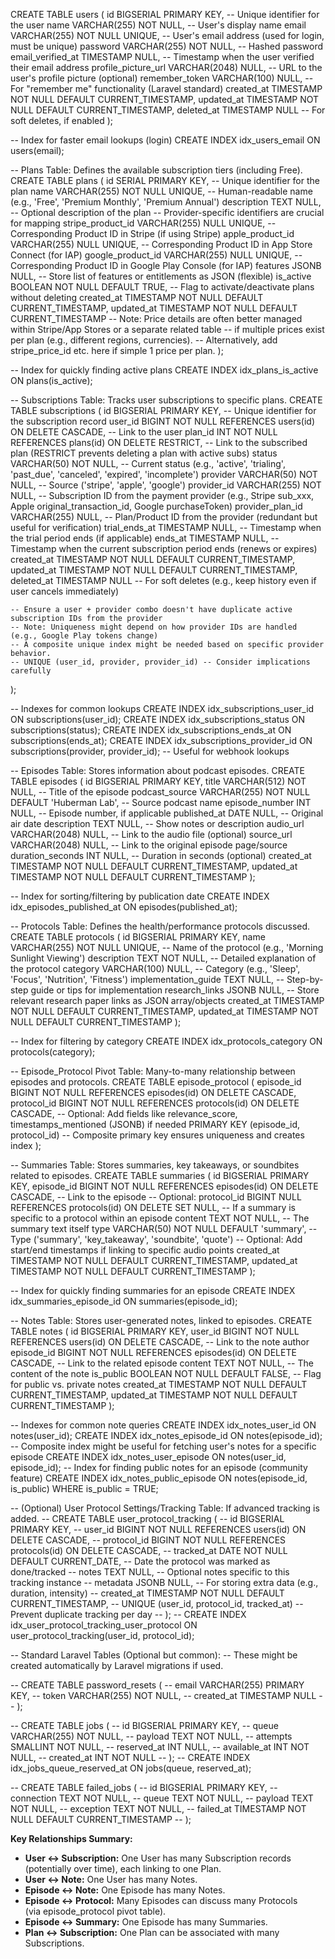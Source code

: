 CREATE TABLE users (
    id BIGSERIAL PRIMARY KEY,                     -- Unique identifier for the user
    name VARCHAR(255) NOT NULL,                  -- User's display name
    email VARCHAR(255) NOT NULL UNIQUE,          -- User's email address (used for login, must be unique)
    password VARCHAR(255) NOT NULL,              -- Hashed password
    email_verified_at TIMESTAMP NULL,            -- Timestamp when the user verified their email address
    profile_picture_url VARCHAR(2048) NULL,      -- URL to the user's profile picture (optional)
    remember_token VARCHAR(100) NULL,            -- For "remember me" functionality (Laravel standard)
    created_at TIMESTAMP NOT NULL DEFAULT CURRENT_TIMESTAMP,
    updated_at TIMESTAMP NOT NULL DEFAULT CURRENT_TIMESTAMP,
    deleted_at TIMESTAMP NULL                    -- For soft deletes, if enabled
);

-- Index for faster email lookups (login)
CREATE INDEX idx_users_email ON users(email);

-- Plans Table: Defines the available subscription tiers (including Free).
CREATE TABLE plans (
    id SERIAL PRIMARY KEY,                       -- Unique identifier for the plan
    name VARCHAR(255) NOT NULL UNIQUE,           -- Human-readable name (e.g., 'Free', 'Premium Monthly', 'Premium Annual')
    description TEXT NULL,                       -- Optional description of the plan
    -- Provider-specific identifiers are crucial for mapping
    stripe_product_id VARCHAR(255) NULL UNIQUE,  -- Corresponding Product ID in Stripe (if using Stripe)
    apple_product_id VARCHAR(255) NULL UNIQUE,   -- Corresponding Product ID in App Store Connect (for IAP)
    google_product_id VARCHAR(255) NULL UNIQUE,  -- Corresponding Product ID in Google Play Console (for IAP)
    features JSONB NULL,                         -- Store list of features or entitlements as JSON (flexible)
    is_active BOOLEAN NOT NULL DEFAULT TRUE,     -- Flag to activate/deactivate plans without deleting
    created_at TIMESTAMP NOT NULL DEFAULT CURRENT_TIMESTAMP,
    updated_at TIMESTAMP NOT NULL DEFAULT CURRENT_TIMESTAMP
    -- Note: Price details are often better managed within Stripe/App Stores or a separate related table
    --       if multiple prices exist per plan (e.g., different regions, currencies).
    --       Alternatively, add stripe_price_id etc. here if simple 1 price per plan.
);

-- Index for quickly finding active plans
CREATE INDEX idx_plans_is_active ON plans(is_active);

-- Subscriptions Table: Tracks user subscriptions to specific plans.
CREATE TABLE subscriptions (
    id BIGSERIAL PRIMARY KEY,                     -- Unique identifier for the subscription record
    user_id BIGINT NOT NULL REFERENCES users(id) ON DELETE CASCADE, -- Link to the user
    plan_id INT NOT NULL REFERENCES plans(id) ON DELETE RESTRICT, -- Link to the subscribed plan (RESTRICT prevents deleting a plan with active subs)
    status VARCHAR(50) NOT NULL,                 -- Current status (e.g., 'active', 'trialing', 'past_due', 'canceled', 'expired', 'incomplete')
    provider VARCHAR(50) NOT NULL,               -- Source ('stripe', 'apple', 'google')
    provider_id VARCHAR(255) NOT NULL,           -- Subscription ID from the payment provider (e.g., Stripe sub_xxx, Apple original_transaction_id, Google purchaseToken)
    provider_plan_id VARCHAR(255) NULL,          -- Plan/Product ID from the provider (redundant but useful for verification)
    trial_ends_at TIMESTAMP NULL,                -- Timestamp when the trial period ends (if applicable)
    ends_at TIMESTAMP NULL,                      -- Timestamp when the current subscription period ends (renews or expires)
    created_at TIMESTAMP NOT NULL DEFAULT CURRENT_TIMESTAMP,
    updated_at TIMESTAMP NOT NULL DEFAULT CURRENT_TIMESTAMP,
    deleted_at TIMESTAMP NULL                    -- For soft deletes (e.g., keep history even if user cancels immediately)

    -- Ensure a user + provider combo doesn't have duplicate active subscription IDs from the provider
    -- Note: Uniqueness might depend on how provider IDs are handled (e.g., Google Play tokens change)
    -- A composite unique index might be needed based on specific provider behavior.
    -- UNIQUE (user_id, provider, provider_id) -- Consider implications carefully
);

-- Indexes for common lookups
CREATE INDEX idx_subscriptions_user_id ON subscriptions(user_id);
CREATE INDEX idx_subscriptions_status ON subscriptions(status);
CREATE INDEX idx_subscriptions_ends_at ON subscriptions(ends_at);
CREATE INDEX idx_subscriptions_provider_id ON subscriptions(provider, provider_id); -- Useful for webhook lookups

-- Episodes Table: Stores information about podcast episodes.
CREATE TABLE episodes (
    id BIGSERIAL PRIMARY KEY,
    title VARCHAR(512) NOT NULL,                 -- Title of the episode
    podcast_source VARCHAR(255) NOT NULL DEFAULT 'Huberman Lab', -- Source podcast name
    episode_number INT NULL,                     -- Episode number, if applicable
    published_at DATE NULL,                      -- Original air date
    description TEXT NULL,                       -- Show notes or description
    audio_url VARCHAR(2048) NULL,                -- Link to the audio file (optional)
    source_url VARCHAR(2048) NULL,               -- Link to the original episode page/source
    duration_seconds INT NULL,                   -- Duration in seconds (optional)
    created_at TIMESTAMP NOT NULL DEFAULT CURRENT_TIMESTAMP,
    updated_at TIMESTAMP NOT NULL DEFAULT CURRENT_TIMESTAMP
);

-- Index for sorting/filtering by publication date
CREATE INDEX idx_episodes_published_at ON episodes(published_at);

-- Protocols Table: Defines the health/performance protocols discussed.
CREATE TABLE protocols (
    id BIGSERIAL PRIMARY KEY,
    name VARCHAR(255) NOT NULL UNIQUE,           -- Name of the protocol (e.g., 'Morning Sunlight Viewing')
    description TEXT NOT NULL,                   -- Detailed explanation of the protocol
    category VARCHAR(100) NULL,                  -- Category (e.g., 'Sleep', 'Focus', 'Nutrition', 'Fitness')
    implementation_guide TEXT NULL,              -- Step-by-step guide or tips for implementation
    research_links JSONB NULL,                   -- Store relevant research paper links as JSON array/objects
    created_at TIMESTAMP NOT NULL DEFAULT CURRENT_TIMESTAMP,
    updated_at TIMESTAMP NOT NULL DEFAULT CURRENT_TIMESTAMP
);

-- Index for filtering by category
CREATE INDEX idx_protocols_category ON protocols(category);

-- Episode_Protocol Pivot Table: Many-to-many relationship between episodes and protocols.
CREATE TABLE episode_protocol (
    episode_id BIGINT NOT NULL REFERENCES episodes(id) ON DELETE CASCADE,
    protocol_id BIGINT NOT NULL REFERENCES protocols(id) ON DELETE CASCADE,
    -- Optional: Add fields like relevance_score, timestamps_mentioned (JSONB) if needed
    PRIMARY KEY (episode_id, protocol_id) -- Composite primary key ensures uniqueness and creates index
);

-- Summaries Table: Stores summaries, key takeaways, or soundbites related to episodes.
CREATE TABLE summaries (
    id BIGSERIAL PRIMARY KEY,
    episode_id BIGINT NOT NULL REFERENCES episodes(id) ON DELETE CASCADE, -- Link to the episode
    -- Optional: protocol_id BIGINT NULL REFERENCES protocols(id) ON DELETE SET NULL, -- If a summary is specific to a protocol within an episode
    content TEXT NOT NULL,                       -- The summary text itself
    type VARCHAR(50) NOT NULL DEFAULT 'summary', -- Type ('summary', 'key_takeaway', 'soundbite', 'quote')
    -- Optional: Add start/end timestamps if linking to specific audio points
    created_at TIMESTAMP NOT NULL DEFAULT CURRENT_TIMESTAMP,
    updated_at TIMESTAMP NOT NULL DEFAULT CURRENT_TIMESTAMP
);

-- Index for quickly finding summaries for an episode
CREATE INDEX idx_summaries_episode_id ON summaries(episode_id);

-- Notes Table: Stores user-generated notes, linked to episodes.
CREATE TABLE notes (
    id BIGSERIAL PRIMARY KEY,
    user_id BIGINT NOT NULL REFERENCES users(id) ON DELETE CASCADE, -- Link to the note author
    episode_id BIGINT NOT NULL REFERENCES episodes(id) ON DELETE CASCADE, -- Link to the related episode
    content TEXT NOT NULL,                       -- The content of the note
    is_public BOOLEAN NOT NULL DEFAULT FALSE,    -- Flag for public vs. private notes
    created_at TIMESTAMP NOT NULL DEFAULT CURRENT_TIMESTAMP,
    updated_at TIMESTAMP NOT NULL DEFAULT CURRENT_TIMESTAMP
);

-- Indexes for common note queries
CREATE INDEX idx_notes_user_id ON notes(user_id);
CREATE INDEX idx_notes_episode_id ON notes(episode_id);
-- Composite index might be useful for fetching user's notes for a specific episode
CREATE INDEX idx_notes_user_episode ON notes(user_id, episode_id);
-- Index for finding public notes for an episode (community feature)
CREATE INDEX idx_notes_public_episode ON notes(episode_id, is_public) WHERE is_public = TRUE;

-- (Optional) User Protocol Settings/Tracking Table: If advanced tracking is added.
-- CREATE TABLE user_protocol_tracking (
--     id BIGSERIAL PRIMARY KEY,
--     user_id BIGINT NOT NULL REFERENCES users(id) ON DELETE CASCADE,
--     protocol_id BIGINT NOT NULL REFERENCES protocols(id) ON DELETE CASCADE,
--     tracked_at DATE NOT NULL DEFAULT CURRENT_DATE, -- Date the protocol was marked as done/tracked
--     notes TEXT NULL,                              -- Optional notes specific to this tracking instance
--     metadata JSONB NULL,                          -- For storing extra data (e.g., duration, intensity)
--     created_at TIMESTAMP NOT NULL DEFAULT CURRENT_TIMESTAMP,
--     UNIQUE (user_id, protocol_id, tracked_at) -- Prevent duplicate tracking per day
-- );
-- CREATE INDEX idx_user_protocol_tracking_user_protocol ON user_protocol_tracking(user_id, protocol_id);

-- Standard Laravel Tables (Optional but common):
-- These might be created automatically by Laravel migrations if used.

-- CREATE TABLE password_resets (
--     email VARCHAR(255) PRIMARY KEY,
--     token VARCHAR(255) NOT NULL,
--     created_at TIMESTAMP NULL
-- );

-- CREATE TABLE jobs (
--     id BIGSERIAL PRIMARY KEY,
--     queue VARCHAR(255) NOT NULL,
--     payload TEXT NOT NULL,
--     attempts SMALLINT NOT NULL,
--     reserved_at INT NULL,
--     available_at INT NOT NULL,
--     created_at INT NOT NULL
-- );
-- CREATE INDEX idx_jobs_queue_reserved_at ON jobs(queue, reserved_at);

-- CREATE TABLE failed_jobs (
--     id BIGSERIAL PRIMARY KEY,
--     connection TEXT NOT NULL,
--     queue TEXT NOT NULL,
--     payload TEXT NOT NULL,
--     exception TEXT NOT NULL,
--     failed_at TIMESTAMP NOT NULL DEFAULT CURRENT_TIMESTAMP
-- );

**Key Relationships Summary:**

- **User <-> Subscription:** One User has many Subscription records (potentially over time), each linking to one Plan.
- **User <-> Note:** One User has many Notes.
- **Episode <-> Note:** One Episode has many Notes.
- **Episode <-> Protocol:** Many Episodes can discuss many Protocols (via episode_protocol pivot table).
- **Episode <-> Summary:** One Episode has many Summaries.
- **Plan <-> Subscription:** One Plan can be associated with many Subscriptions.